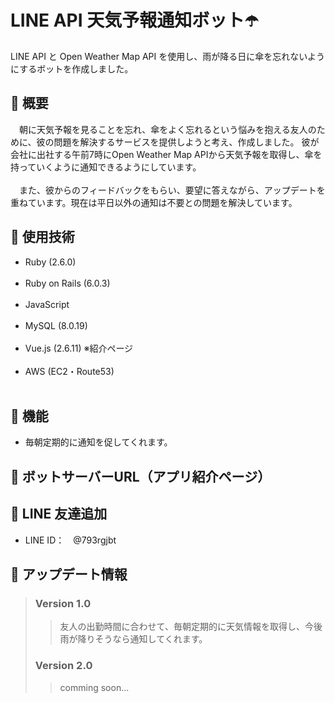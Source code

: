 LINE API 天気予報通知ボット☂️
====

LINE API と Open Weather Map API を使用し、雨が降る日に傘を忘れないようにするボットを作成しました。

## 🔔 概要
　朝に天気予報を見ることを忘れ、傘をよく忘れるという悩みを抱える友人のために、彼の問題を解決するサービスを提供しようと考え、作成しました。
彼が会社に出社する午前7時にOpen Weather Map APIから天気予報を取得し、傘を持っていくように通知できるようにしています。<br><br>　また、彼からのフィードバックをもらい、要望に答えながら、アップデートを重ねています。現在は平日以外の通知は不要との問題を解決しています。


## 🔔 使用技術
* Ruby (2.6.0)<br><br>
* Ruby on Rails (6.0.3)<br><br>
* JavaScript<br><br>
* MySQL (8.0.19)<br><br>
* Vue.js (2.6.11) ※紹介ページ<br><br>
* AWS (EC2・Route53)<br><br>

## 🔔 機能
* 毎朝定期的に通知を促してくれます。

## 🔔 ボットサーバーURL（アプリ紹介ページ）

## 🔔 LINE 友達追加
* LINE ID：　@793rgjbt

## 🔔 アップデート情報
> ### Version 1.0
>> 友人の出勤時間に合わせて、毎朝定期的に天気情報を取得し、今後雨が降りそうなら通知してくれます。
> ### Version 2.0
>> comming soon...





